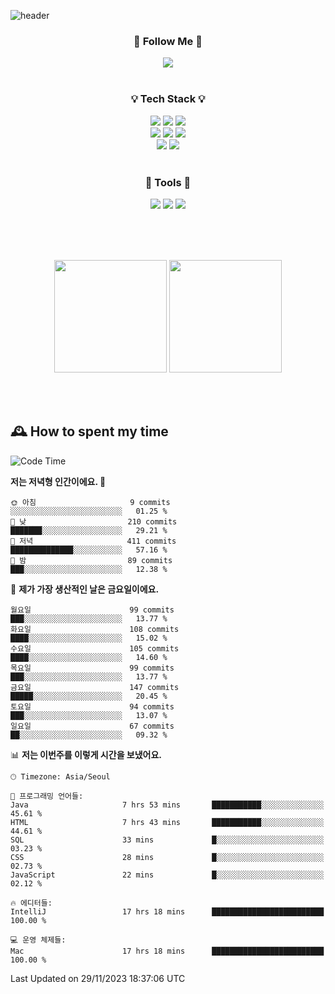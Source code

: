 ![header](https://capsule-render.vercel.app/api?type=waving&color=0:FFE29F,50:FFA99F,100:FF719A&height=300&fontAlignY=40&section=header&text=sung%20eun&fontSize=80&fontColor=FFFFFF)

<div align="center">
	<h3>🐹  Follow Me  🐹</h3>
	<a href="https://velog.io/@saeun05" target="_blank"><img src="https://img.shields.io/badge/Velog-20C997?style=flat&logo=velog&logoColor=white"/></a><br><br>
	<h3>💡  Tech Stack  💡</h3>
	<img src="https://img.shields.io/badge/Java-0078D4?style=flat"/>
	<img src="https://img.shields.io/badge/Spring-6DB33F?style=flat&logo=spring&logoColor=white"/>
	<img src="https://img.shields.io/badge/SpringBoot-6DB33F?style=flat&logo=springboot&logoColor=white"/><br>
	<img src="https://img.shields.io/badge/HTML5-E34F26?style=flat&logo=html5&logoColor=white"/>
	<img src="https://img.shields.io/badge/CSS3-1572B6?style=flat&logo=css3&logoColor=white"/>
	<img src="https://img.shields.io/badge/jQuery-0769AD?style=flat&logo=jquery&logoColor=white"/><br>
	<img src="https://img.shields.io/badge/MySQL-4479A1?style=flat&logo=mysql&logoColor=white"/>
	<img src="https://img.shields.io/badge/oracle-F80000?style=flat&logo=oracle&logoColor=white"/><br><br>
	<h3>🔦  Tools  🔦</h3>
	<img src="https://img.shields.io/badge/intelliJ IDEA-000000?style=flat&logo=intellijidea&logoColor=white"/>
	<img src="https://img.shields.io/badge/Notion-F9DC3E?style=flat&logo=notion&logoColor=white"/>
	<img src="https://img.shields.io/badge/Git-F05032?style=flat&logo=git&logoColor=white"/><br><br>
</div>

<br><br>

<div align="center">
  <img style="height:180px" src="https://github-readme-stats.vercel.app/api?username=sungeunn&show_icons=true&theme=omni&locale=kr"/>
  <img style="height:180px" src="https://github-readme-stats.vercel.app/api/top-langs/?username=sungeunn&theme=omni&layout=compact&locale=kr"/>
</div>

<br><br>

## 🕰 How to spent my time
<!--START_SECTION:waka-->
![Code Time](http://img.shields.io/badge/Code%20Time-293%20hrs%2043%20mins-blue)

**저는 저녁형 인간이에요. 🦉** 

```text
🌞 아침                     9 commits           ░░░░░░░░░░░░░░░░░░░░░░░░░   01.25 % 
🌆 낮　                     210 commits         ███████░░░░░░░░░░░░░░░░░░   29.21 % 
🌃 저녁                     411 commits         ██████████████░░░░░░░░░░░   57.16 % 
🌙 밤　                     89 commits          ███░░░░░░░░░░░░░░░░░░░░░░   12.38 % 
```
📅 **제가 가장 생산적인 날은 금요일이에요.** 

```text
월요일                      99 commits          ███░░░░░░░░░░░░░░░░░░░░░░   13.77 % 
화요일                      108 commits         ████░░░░░░░░░░░░░░░░░░░░░   15.02 % 
수요일                      105 commits         ████░░░░░░░░░░░░░░░░░░░░░   14.60 % 
목요일                      99 commits          ███░░░░░░░░░░░░░░░░░░░░░░   13.77 % 
금요일                      147 commits         █████░░░░░░░░░░░░░░░░░░░░   20.45 % 
토요일                      94 commits          ███░░░░░░░░░░░░░░░░░░░░░░   13.07 % 
일요일                      67 commits          ██░░░░░░░░░░░░░░░░░░░░░░░   09.32 % 
```


📊 **저는 이번주를 이렇게 시간을 보냈어요.** 

```text
🕑︎ Timezone: Asia/Seoul

💬 프로그래밍 언어들: 
Java                     7 hrs 53 mins       ███████████░░░░░░░░░░░░░░   45.61 % 
HTML                     7 hrs 43 mins       ███████████░░░░░░░░░░░░░░   44.61 % 
SQL                      33 mins             █░░░░░░░░░░░░░░░░░░░░░░░░   03.23 % 
CSS                      28 mins             █░░░░░░░░░░░░░░░░░░░░░░░░   02.73 % 
JavaScript               22 mins             █░░░░░░░░░░░░░░░░░░░░░░░░   02.12 % 

🔥 에디터들: 
IntelliJ                 17 hrs 18 mins      █████████████████████████   100.00 % 

💻 운영 체제들: 
Mac                      17 hrs 18 mins      █████████████████████████   100.00 % 
```


 Last Updated on 29/11/2023 18:37:06 UTC
<!--END_SECTION:waka-->
